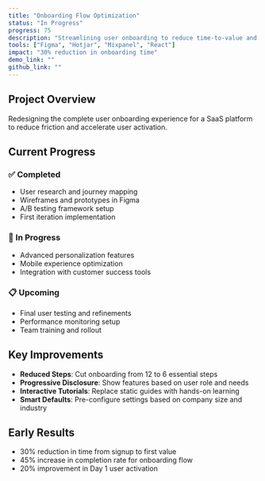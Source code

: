 ```yaml
---
title: "Onboarding Flow Optimization"
status: "In Progress"
progress: 75
description: "Streamlining user onboarding to reduce time-to-value and increase activation rates for a SaaS platform."
tools: ["Figma", "Hotjar", "Mixpanel", "React"]
impact: "30% reduction in onboarding time"
demo_link: ""
github_link: ""
---
```


## Project Overview

Redesigning the complete user onboarding experience for a SaaS platform to reduce friction and accelerate user activation.

## Current Progress

### ✅ Completed
- User research and journey mapping
- Wireframes and prototypes in Figma
- A/B testing framework setup
- First iteration implementation

### 🔄 In Progress  
- Advanced personalization features
- Mobile experience optimization
- Integration with customer success tools

### 📋 Upcoming
- Final user testing and refinements
- Performance monitoring setup
- Team training and rollout

## Key Improvements

- **Reduced Steps**: Cut onboarding from 12 to 6 essential steps
- **Progressive Disclosure**: Show features based on user role and needs
- **Interactive Tutorials**: Replace static guides with hands-on learning
- **Smart Defaults**: Pre-configure settings based on company size and industry

## Early Results

- 30% reduction in time from signup to first value
- 45% increase in completion rate for onboarding flow
- 20% improvement in Day 1 user activation